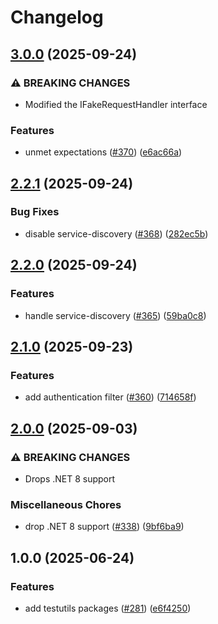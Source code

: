 # Changelog

## [3.0.0](https://github.com/Altinn/altinn-authorization-utils/compare/Altinn.Authorization.TestUtils-v2.2.1...Altinn.Authorization.TestUtils-v3.0.0) (2025-09-24)


### ⚠ BREAKING CHANGES

* Modified the IFakeRequestHandler interface

### Features

* unmet expectations ([#370](https://github.com/Altinn/altinn-authorization-utils/issues/370)) ([e6ac66a](https://github.com/Altinn/altinn-authorization-utils/commit/e6ac66ad3e0a647fc73ca94cb5b694425320494d))

## [2.2.1](https://github.com/Altinn/altinn-authorization-utils/compare/Altinn.Authorization.TestUtils-v2.2.0...Altinn.Authorization.TestUtils-v2.2.1) (2025-09-24)


### Bug Fixes

* disable service-discovery ([#368](https://github.com/Altinn/altinn-authorization-utils/issues/368)) ([282ec5b](https://github.com/Altinn/altinn-authorization-utils/commit/282ec5be7b789c4df14c182201ae56586366001f))

## [2.2.0](https://github.com/Altinn/altinn-authorization-utils/compare/Altinn.Authorization.TestUtils-v2.1.0...Altinn.Authorization.TestUtils-v2.2.0) (2025-09-24)


### Features

* handle service-discovery ([#365](https://github.com/Altinn/altinn-authorization-utils/issues/365)) ([59ba0c8](https://github.com/Altinn/altinn-authorization-utils/commit/59ba0c844e2e09dda5d6489e6b455cf1d9e84b97))

## [2.1.0](https://github.com/Altinn/altinn-authorization-utils/compare/Altinn.Authorization.TestUtils-v2.0.0...Altinn.Authorization.TestUtils-v2.1.0) (2025-09-23)


### Features

* add authentication filter ([#360](https://github.com/Altinn/altinn-authorization-utils/issues/360)) ([714658f](https://github.com/Altinn/altinn-authorization-utils/commit/714658f33219678f5d45050a3e7629469881084b))

## [2.0.0](https://github.com/Altinn/altinn-authorization-utils/compare/Altinn.Authorization.TestUtils-v1.0.0...Altinn.Authorization.TestUtils-v2.0.0) (2025-09-03)


### ⚠ BREAKING CHANGES

* Drops .NET 8 support

### Miscellaneous Chores

* drop .NET 8 support ([#338](https://github.com/Altinn/altinn-authorization-utils/issues/338)) ([9bf6ba9](https://github.com/Altinn/altinn-authorization-utils/commit/9bf6ba91a57f9520cedd9611cb4a15b130903df3))

## 1.0.0 (2025-06-24)


### Features

* add testutils packages ([#281](https://github.com/Altinn/altinn-authorization-utils/issues/281)) ([e6f4250](https://github.com/Altinn/altinn-authorization-utils/commit/e6f42507888f63a8549a6489dc589c1ab2de0463))
